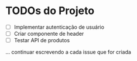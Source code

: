 # TODOs do Projeto

- [ ] Implementar autenticação de usuário
- [ ] Criar componente de header
- [ ] Testar API de produtos

... continuar escrevendo a cada issue que for criada